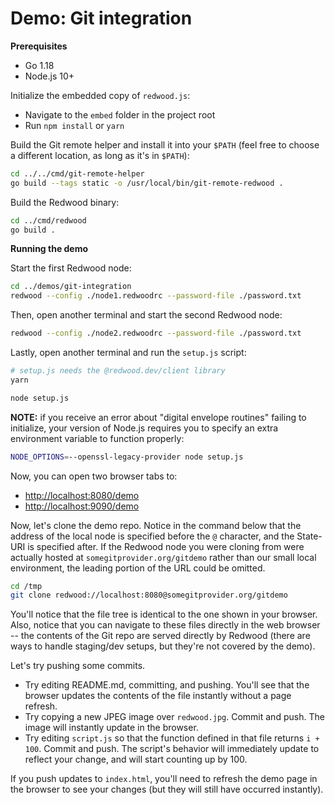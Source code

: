 
# Demo: Git integration

**Prerequisites**

- Go 1.18
- Node.js 10+

Initialize the embedded copy of `redwood.js`:
- Navigate to the `embed` folder in the project root
- Run `npm install` or `yarn`

Build the Git remote helper and install it into your `$PATH` (feel free to choose a different location, as long as it's in `$PATH`):
```sh
cd ../../cmd/git-remote-helper
go build --tags static -o /usr/local/bin/git-remote-redwood .
```

Build the Redwood binary:
```sh
cd ../cmd/redwood
go build .
```

**Running the demo**

Start the first Redwood node:

```sh
cd ../demos/git-integration
redwood --config ./node1.redwoodrc --password-file ./password.txt
```

Then, open another terminal and start the second Redwood node:

```sh
redwood --config ./node2.redwoodrc --password-file ./password.txt
```

Lastly, open another terminal and run the `setup.js` script:

```sh
# setup.js needs the @redwood.dev/client library
yarn

node setup.js
```

**NOTE:** if you receive an error about "digital envelope routines" failing to initialize, your version of Node.js requires you to specify an extra environment variable to function properly:

```sh
NODE_OPTIONS=--openssl-legacy-provider node setup.js
```

Now, you can open two browser tabs to:
- <http://localhost:8080/demo>
- <http://localhost:9090/demo>


Now, let's clone the demo repo.  Notice in the command below that the address of the local node is specified before the `@` character, and the State-URI is specified after.  If the Redwood node you were cloning from were actually hosted at `somegitprovider.org/gitdemo` rather than our small local environment, the leading portion of the URL could be omitted.

```sh
cd /tmp
git clone redwood://localhost:8080@somegitprovider.org/gitdemo
```

You'll notice that the file tree is identical to the one shown in your browser.  Also, notice that you can navigate to these files directly in the web browser -- the contents of the Git repo are served directly by Redwood (there are ways to handle staging/dev setups, but they're not covered by the demo).

Let's try pushing some commits.

- Try editing README.md, committing, and pushing.  You'll see that the browser updates the contents of the file instantly without a page refresh.
- Try copying a new JPEG image over `redwood.jpg`.  Commit and push.  The image will instantly update in the browser.
- Try editing `script.js` so that the function defined in that file returns `i + 100`.  Commit and push.  The script's behavior will immediately update to reflect your change, and will start counting up by 100.

If you push updates to `index.html`, you'll need to refresh the demo page in the browser to see your changes (but they will still have occurred instantly).

